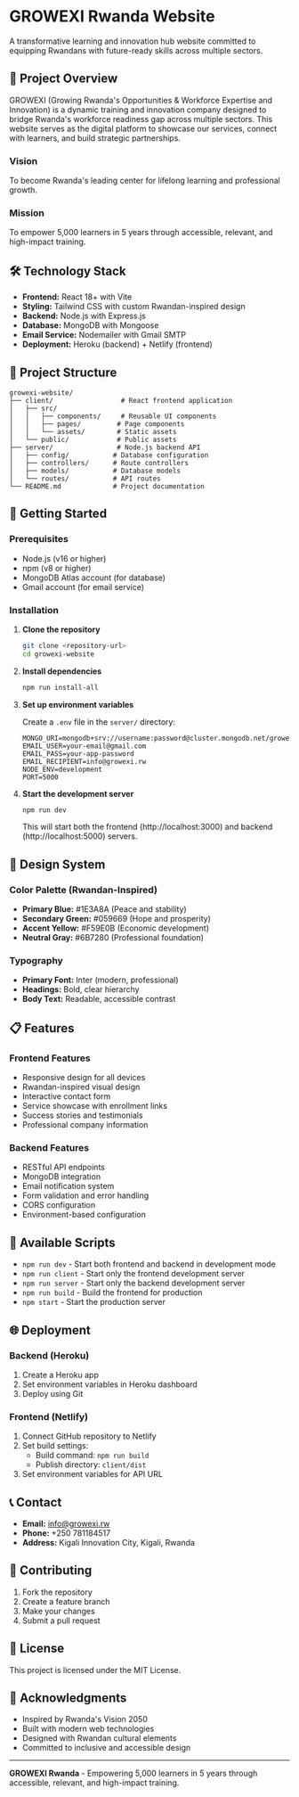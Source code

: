 # GROWEXI Rwanda Website

A transformative learning and innovation hub website committed to equipping Rwandans with future-ready skills across multiple sectors.

## 🚀 Project Overview

GROWEXI (Growing Rwanda's Opportunities & Workforce Expertise and Innovation) is a dynamic training and innovation company designed to bridge Rwanda's workforce readiness gap across multiple sectors. This website serves as the digital platform to showcase our services, connect with learners, and build strategic partnerships.

### Vision
To become Rwanda's leading center for lifelong learning and professional growth.

### Mission
To empower 5,000 learners in 5 years through accessible, relevant, and high-impact training.

## 🛠️ Technology Stack

- **Frontend:** React 18+ with Vite
- **Styling:** Tailwind CSS with custom Rwandan-inspired design
- **Backend:** Node.js with Express.js
- **Database:** MongoDB with Mongoose
- **Email Service:** Nodemailer with Gmail SMTP
- **Deployment:** Heroku (backend) + Netlify (frontend)

## 📁 Project Structure

```
growexi-website/
├── client/                 # React frontend application
│   ├── src/
│   │   ├── components/     # Reusable UI components
│   │   ├── pages/         # Page components
│   │   └── assets/        # Static assets
│   └── public/            # Public assets
├── server/                # Node.js backend API
│   ├── config/           # Database configuration
│   ├── controllers/      # Route controllers
│   ├── models/           # Database models
│   └── routes/           # API routes
└── README.md             # Project documentation
```

## 🚀 Getting Started

### Prerequisites

- Node.js (v16 or higher)
- npm (v8 or higher)
- MongoDB Atlas account (for database)
- Gmail account (for email service)

### Installation

1. **Clone the repository**
   ```bash
   git clone <repository-url>
   cd growexi-website
   ```

2. **Install dependencies**
   ```bash
   npm run install-all
   ```

3. **Set up environment variables**
   
   Create a `.env` file in the `server/` directory:
   ```env
   MONGO_URI=mongodb+srv://username:password@cluster.mongodb.net/growexi
   EMAIL_USER=your-email@gmail.com
   EMAIL_PASS=your-app-password
   EMAIL_RECIPIENT=info@growexi.rw
   NODE_ENV=development
   PORT=5000
   ```

4. **Start the development server**
   ```bash
   npm run dev
   ```

   This will start both the frontend (http://localhost:3000) and backend (http://localhost:5000) servers.

## 🎨 Design System

### Color Palette (Rwandan-Inspired)
- **Primary Blue:** #1E3A8A (Peace and stability)
- **Secondary Green:** #059669 (Hope and prosperity)
- **Accent Yellow:** #F59E0B (Economic development)
- **Neutral Gray:** #6B7280 (Professional foundation)

### Typography
- **Primary Font:** Inter (modern, professional)
- **Headings:** Bold, clear hierarchy
- **Body Text:** Readable, accessible contrast

## 📋 Features

### Frontend Features
- Responsive design for all devices
- Rwandan-inspired visual design
- Interactive contact form
- Service showcase with enrollment links
- Success stories and testimonials
- Professional company information

### Backend Features
- RESTful API endpoints
- MongoDB integration
- Email notification system
- Form validation and error handling
- CORS configuration
- Environment-based configuration

## 🔧 Available Scripts

- `npm run dev` - Start both frontend and backend in development mode
- `npm run client` - Start only the frontend development server
- `npm run server` - Start only the backend development server
- `npm run build` - Build the frontend for production
- `npm start` - Start the production server

## 🌐 Deployment

### Backend (Heroku)
1. Create a Heroku app
2. Set environment variables in Heroku dashboard
3. Deploy using Git

### Frontend (Netlify)
1. Connect GitHub repository to Netlify
2. Set build settings:
   - Build command: `npm run build`
   - Publish directory: `client/dist`
3. Set environment variables for API URL

## 📞 Contact

- **Email:** info@growexi.rw
- **Phone:** +250 781184517
- **Address:** Kigali Innovation City, Kigali, Rwanda

## 🤝 Contributing

1. Fork the repository
2. Create a feature branch
3. Make your changes
4. Submit a pull request

## 📄 License

This project is licensed under the MIT License.

## 🙏 Acknowledgments

- Inspired by Rwanda's Vision 2050
- Built with modern web technologies
- Designed with Rwandan cultural elements
- Committed to inclusive and accessible design

---

**GROWEXI Rwanda** - Empowering 5,000 learners in 5 years through accessible, relevant, and high-impact training.
